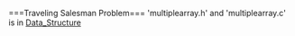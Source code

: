 ===Traveling Salesman Problem===
'multiplearray.h' and 'multiplearray.c' is in [Data_Structure](https://github.com/RPF511/Data_Structure)
